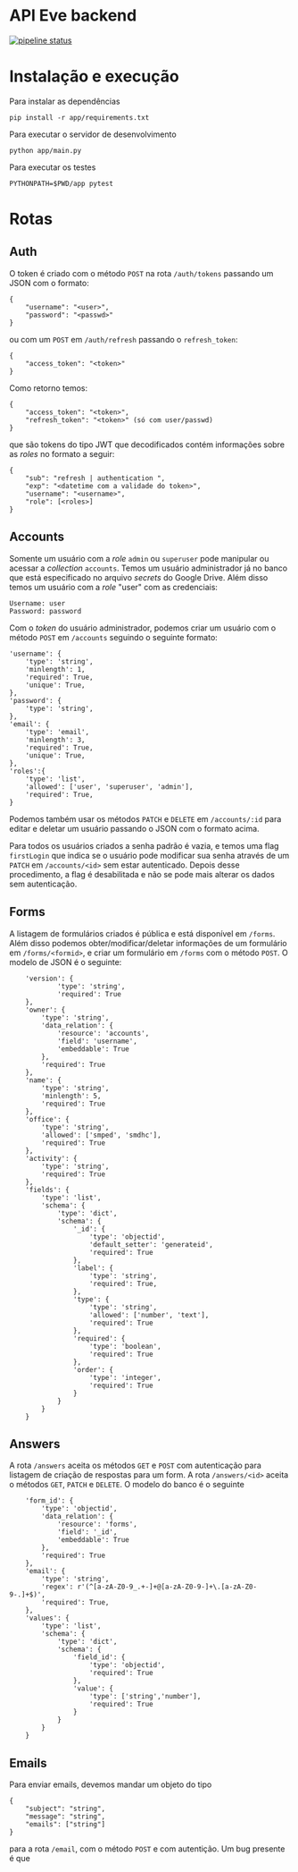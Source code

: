 # API Eve backend
[![pipeline status](https://gitlab.com/LABXP2018/smped-api/badges/master/pipeline.svg)](https://gitlab.com/LABXP2018/smped-api/commits/master)
# Instalação e execução
Para instalar as dependências
```
pip install -r app/requirements.txt
```
Para executar o servidor de desenvolvimento
```
python app/main.py
```
Para executar os testes
```
PYTHONPATH=$PWD/app pytest
```
# Rotas
## Auth
O token é criado com o método `POST` na rota `/auth/tokens` passando um JSON com o formato:
```
{
    "username": "<user>",
    "password": "<passwd>"
}
```
ou com um `POST` em `/auth/refresh` passando o `refresh_token`:
```
{
    "access_token": "<token>"
}
```
Como retorno temos:
```
{
    "access_token": "<token>",
    "refresh_token": "<token>" (só com user/passwd)
}
```
que são tokens do tipo JWT que decodificados contém informações sobre as _roles_ no formato a seguir:
```
{
    "sub": "refresh | authentication ",
    "exp": "<datetime com a validade do token>",
    "username": "<username>",
    "role": [<roles>]
}
```
## Accounts
Somente um usuário com a _role_ `admin` ou `superuser` pode manipular ou acessar a _collection_ `accounts`. Temos um usuário administrador já no banco que está especificado no arquivo _secrets_ do Google Drive. Além disso temos um usuário com a _role_ "user" com as credenciais:
```
Username: user
Password: password
```

Com o _token_ do usuário administrador, podemos criar um usuário com o método `POST` em `/accounts` seguindo o seguinte formato:
```
'username': {
    'type': 'string',
    'minlength': 1,
    'required': True,
    'unique': True,
},
'password': {
    'type': 'string',
},
'email': {
    'type': 'email',
    'minlength': 3,
    'required': True,
    'unique': True,
},
'roles':{
    'type': 'list',
    'allowed': ['user', 'superuser', 'admin'],
    'required': True,
}
```
Podemos também usar os métodos `PATCH` e `DELETE` em `/accounts/:id` para editar e deletar um usuário passando o JSON com o formato acima.

Para todos os usuários criados a senha padrão é vazia, e temos uma flag `firstLogin` que indica se o usuário pode modificar sua senha através de um `PATCH` em `/accounts/<id>` sem estar autenticado. Depois desse procedimento, a flag é desabilitada e não se pode mais alterar os dados sem autenticação.

## Forms
A listagem de formulários criados é pública e está disponível em `/forms`. Além disso podemos obter/modificar/deletar informações de um formulário em `/forms/<formid>`, e criar um formulário em `/forms` com o método `POST`. O modelo de JSON é o seguinte:
```
    'version': {
            'type': 'string',
            'required': True
    },
    'owner': {
        'type': 'string',
        'data_relation': {
            'resource': 'accounts',
            'field': 'username',
            'embeddable': True
        },
        'required': True
    },
    'name': {
        'type': 'string',
        'minlength': 5,
        'required': True
    },
    'office': {
        'type': 'string',
        'allowed': ['smped', 'smdhc'],
        'required': True
    },
    'activity': {
        'type': 'string',
        'required': True
    },
    'fields': {
        'type': 'list',
        'schema': {
            'type': 'dict',
            'schema': {
                '_id': {
                    'type': 'objectid',
                    'default_setter': 'generateid',
                    'required': True
                },
                'label': {
                    'type': 'string',
                    'required': True,
                },
                'type': {
                    'type': 'string',
                    'allowed': ['number', 'text'],
                    'required': True
                },
                'required': {
                    'type': 'boolean',
                    'required': True
                },
                'order': {
                    'type': 'integer',
                    'required': True
                }
            }
        }
    }
```
## Answers
A rota `/answers` aceita os métodos `GET` e `POST` com autenticação para listagem de criação de respostas para um form. A rota `/answers/<id>` aceita o métodos `GET`, `PATCH` e `DELETE`. O modelo do banco é o seguinte
```
    'form_id': {
        'type': 'objectid',
        'data_relation': {
            'resource': 'forms',
            'field': '_id',
            'embeddable': True
        },
        'required': True
    },
    'email': {
        'type': 'string',
        'regex': r'(^[a-zA-Z0-9_.+-]+@[a-zA-Z0-9-]+\.[a-zA-Z0-9-.]+$)',
        'required': True,
    },
    'values': {
        'type': 'list',
        'schema': {
            'type': 'dict',
            'schema': {
                'field_id': {
                    'type': 'objectid',
                    'required': True
                },
                'value': {
                    'type': ['string','number'],
                    'required': True
                }
            }
        }
    }
```
## Emails
Para enviar emails, devemos mandar um objeto do tipo
```
{
    "subject": "string",
    "message": "string",
    "emails": ["string"]
}
```
para a rota `/email`, com o método `POST` e com autentição. Um bug presente é que 